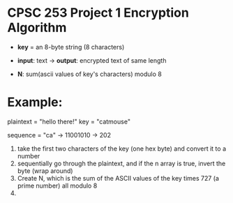 # CPSC 253 Project 1 Encryption Algorithm

- **key** = an 8-byte string (8 characters)

- **input**: text -> **output**: encrypted text of same length

- **N**: sum(ascii values of key's characters) modulo 8

# Example: 
plaintext = "hello there!"
key = "catmouse"

sequence = "ca" -> 11001010 -> 202

1. take the first two characters of the key (one hex byte) and convert it to a number 
2. sequentially go through the plaintext, and if the n array is true, invert the byte (wrap around)
3. Create N, which is the sum of the ASCII values of the key times 727 (a prime number) all modulo 8
4. 

